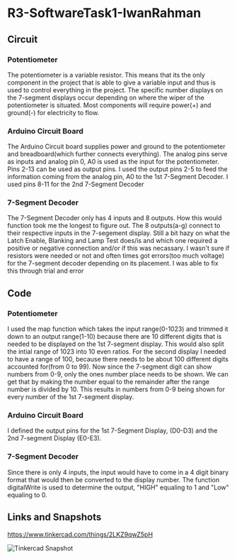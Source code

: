 # R3-SoftwareTask1-IwanRahman

## Circuit

### Potentiometer
The potentiometer is a variable resistor. This means that its the only component in the project that is able to give a variable input and thus is used to control everything in the project. The specific number displays on the 7-segment displays occur depending on where the wiper of the potentiometer is situated. Most components will require power(+) and ground(-) for electricity to flow. 

### Arduino Circuit Board
The Arduino Circuit board supplies power and ground to the potentiometer and breadboard(which further connects everything). The analog pins serve as inputs and analog pin 0, A0 is used as the input for the potentiometer. Pins 2-13 can be used as output pins. I used the output pins 2-5 to feed the information coming from the analog pin, A0 to the 1st 7-Segment Decoder. I used pins 8-11 for the 2nd 7-Segment Decoder 

### 7-Segment Decoder
The 7-Segment Decoder only has 4 inputs and 8 outputs. How this would function took me the longest to figure out. The 8 outputs(a-g) connect to their respective inputs in the 7-segement display. Still a bit hazy on what the Latch Enable, Blanking and Lamp Test does/is and which one required a positive or negative connection and/or if this was necassary. I wasn't sure if resistors were needed or not and often times got errors(too much voltage) for the 7-segment decoder depending on its placement. I was able to fix this through trial and error

## Code

### Potentiometer
I used the map function which takes the input range(0-1023) and trimmed it down to an output range(1-10) because there are 10 different digits that is needed to be displayed on the 1st 7-segment display. This would also split the intial range of 1023 into 10 even ratios. For the second display I needed to have a range of 100, because there needs to be about 100 different digits accounted for(from 0 to 99). Now since the 7-segment digit can show numbers from 0-9, only the ones number place needs to be shown. We can get that by making the number equal to the remainder after the range number is divided by 10. This results in numbers from 0-9 being shown for every number of the 1st 7-segment display.

### Arduino Circuit Board
I defined the output pins for the 1st 7-Segment Display, (D0-D3) and the 2nd 7-segment Display (E0-E3).

### 7-Segment Decoder
Since there is only 4 inputs, the input would have to come in a 4 digit binary format that would then be converted to the display number. The function digitalWrite is used to determine the output, "HIGH" equaling to 1 and "Low" equaling to 0.   

## Links and Snapshots
https://www.tinkercad.com/things/2LKZ9qwZ5pH


![Tinkercad Snapshot](https://github.com/Okay-E1/R3-SoftwareTask1-IwanRahman/blob/main/Copy%20of%20R3%20ORIGINAL.png)
